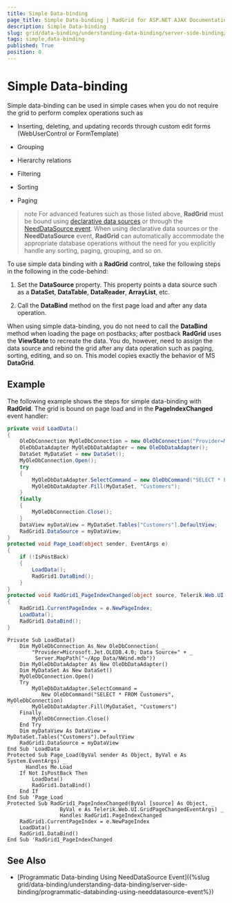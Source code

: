 ```yaml
---
title: Simple Data-binding
page_title: Simple Data-binding | RadGrid for ASP.NET AJAX Documentation
description: Simple Data-binding
slug: grid/data-binding/understanding-data-binding/server-side-binding/simple-data-binding
tags: simple,data-binding
published: True
position: 0
---
```


# Simple Data-binding



Simple data-binding can be used in simple cases when you do not require the grid to perform complex operations such as

* Inserting, deleting, and updating records through custom edit forms (WebUserControl or FormTemplate)

* Grouping

* Hierarchy relations

* Filtering

* Sorting

* Paging

>note For advanced features such as those listed above, **RadGrid** must be bound using [declarative data sources](/controls/grid/data-binding/understanding-data-binding/server-side-binding/declarative-datasource) or through the [NeedDataSource event](/controls/grid/data-binding/understanding-data-binding/server-side-binding/programmatic-databinding-using-needdatasource-event). When using declarative data sources or the **NeedDataSource** event, **RadGrid** can automatically accommodate the appropriate database operations without the need for you explicitly handle any sorting, paging, grouping, and so on.
>


To use simple data binding with a **RadGrid** control, take the following steps in the following in the code-behind:

1. Set the **DataSource** property. This property points a data source such as a **DataSet**, **DataTable**, **DataReader**, **ArrayList**, etc.

1. Call the **DataBind** method on the first page load and after any data operation.

When using simple data-binding, you do not need to call the **DataBind** method when loading the page on postbacks; after postback **RadGrid** uses the **ViewState** to recreate the data. You do, however, need to assign the data source and rebind the grid after any data operation such as paging, sorting, editing, and so on. This model copies exactly the behavior of MS **DataGrid**.

## Example

The following example shows the steps for simple data-binding with **RadGrid**. The grid is bound on page load and in the **PageIndexChanged** event handler:



````C#
private void LoadData()
{
    OleDbConnection MyOleDbConnection = new OleDbConnection("Provider=Microsoft.Jet.OLEDB.4.0; Data Source=" + Server.MapPath("~/App_Data/NWind.mdb"));
    OleDbDataAdapter MyOleDbDataAdapter = new OleDbDataAdapter();
    DataSet MyDataSet = new DataSet();
    MyOleDbConnection.Open();
    try
    {
        MyOleDbDataAdapter.SelectCommand = new OleDbCommand("SELECT * FROM Customers", MyOleDbConnection);
        MyOleDbDataAdapter.Fill(MyDataSet, "Customers");
    }
    finally
    {
        MyOleDbConnection.Close();
    }
    DataView myDataView = MyDataSet.Tables["Customers"].DefaultView;
    RadGrid1.DataSource = myDataView;
}
protected void Page_Load(object sender, EventArgs e)
{
    if (!IsPostBack)
    {
        LoadData();
        RadGrid1.DataBind();
    }
}
protected void RadGrid1_PageIndexChanged(object source, Telerik.Web.UI.GridPageChangedEventArgs e)
{
    RadGrid1.CurrentPageIndex = e.NewPageIndex;
    LoadData();
    RadGrid1.DataBind();
}
````
````VB
Private Sub LoadData()
    Dim MyOleDbConnection As New OleDbConnection( _
        "Provider=Microsoft.Jet.OLEDB.4.0; Data Source=" + _
         Server.MapPath("~/App_Data/NWind.mdb"))
    Dim MyOleDbDataAdapter As New OleDbDataAdapter()
    Dim MyDataSet As New DataSet()
    MyOleDbConnection.Open()
    Try
        MyOleDbDataAdapter.SelectCommand = _
           New OleDbCommand("SELECT * FROM Customers", MyOleDbConnection)
        MyOleDbDataAdapter.Fill(MyDataSet, "Customers")
    Finally
        MyOleDbConnection.Close()
    End Try
    Dim myDataView As DataView = MyDataSet.Tables("Customers").DefaultView
    RadGrid1.DataSource = myDataView
End Sub 'LoadData
Protected Sub Page_Load(ByVal sender As Object, ByVal e As System.EventArgs) _
      Handles Me.Load
    If Not IsPostBack Then
        LoadData()
        RadGrid1.DataBind()
    End If
End Sub 'Page_Load
Protected Sub RadGrid1_PageIndexChanged(ByVal [source] As Object, _
                 ByVal e As Telerik.Web.UI.GridPageChangedEventArgs) _
                 Handles RadGrid1.PageIndexChanged
    RadGrid1.CurrentPageIndex = e.NewPageIndex
    LoadData()
    RadGrid1.DataBind()
End Sub 'RadGrid1_PageIndexChanged 
````


## See Also

 * [Programmatic Data-binding Using NeedDataSource Event]({%slug grid/data-binding/understanding-data-binding/server-side-binding/programmatic-databinding-using-needdatasource-event%})
